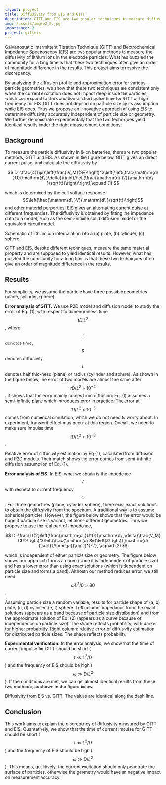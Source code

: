 ```yaml
---
layout: project
title: Diffusivity from EIS and GITT
description: GITT and EIS are two popular techniques to measure diffusivity. Yet, their results sometimes have up to orders of magnitude difference. This project resolved the discrepancy of diffusivity measurement of these two methods. 
img: /assets/img/p2_0.jpg
importance: 2
project: gitteis
---
```


Galvanostatic Intermittent Titration Technique (GITT) and Electrochemical Impedance Spectroscopy (EIS) are two popular methods to measure the diffusivity of lithium ions in the electrode particles. What has puzzled the community for a long time is that these two techniques often give an order of magnitude difference in the results. This project aims to resolve the discrepancy.


By analyzing the diffusion profile and approximation error for various particle geometries, we show that these two techniques are consistent only when the current excitation does not impact deep inside the particles, which correspond to the condition of short pulse time for GITT or high frequency for EIS. GITT does not depend on particle size by its assumption while EIS does. Thus we propose an innovative approach of using EIS to determine diffusivity accurately independent of particle size or geometry. We further demonstrate experimentally that the two techniques yield identical results under the right measurement conditions. 

## Background

To measure the particle diffusivity in li-ion batteries, there are two popular methods, GITT and EIS. As shown in the figure below, GITT gives an direct current pulse, and calculate the diffusivity by 

$$
D=\frac{4}{\pi}\left(\frac{IV_M}{SF}\right)^2\left[\left(\frac{\mathrm{d\ }U}{\mathrm{d\ }\delta}\right)/\left(\frac{\mathrm{d\ }V}{\mathrm{d\ }\sqrt{t}}\right)\right],\qquad (1)
$$

which is determined by the cell voltage response $$\left(\frac{\mathrm{d\ }V}{\mathrm{d\ }\sqrt{t}}\right)$$ and other material perperties. EIS gives an alternating current pulse at different frequencies. The diffusivity is obtained by fitting the impedance data to a model, such as the semi-infinite solid diffusion model or the equivalent circuit model. 

<div class="row justify-content-md-center">
    <div class="col-sm-10 mt-3 mt-md-0">
        <img class="img-fluid rounded z-depth-1" src="{{ '/assets/img/p2_0.png' | relative_url }}" alt="" title="image"/>
    </div>
</div>
<div class="caption">
  Schematic of lithium ion intercalation into a (a) plate, (b) cylinder, (c) sphere.
</div>

GITT and EIS, despite different techniques, measure the same material property and are supposed to yield identical results. However, what has puzzled the community for a long time is that these two techniques often give an order of magnitude difference in the results. 


## Results

For simplicity, we assume the particle have three possible geometries (plane, cylinder, sphere). 

**Error analysis of GITT.** We use P2D model and diffusion model to study the error of Eq. (1), with respect to dimensionless time $$tD/L^2$$, where $$t$$ denotes time, $$D$$ denotes diffusivity, $$L$$ denotes half thickness (plane) or radius (cylinder and sphere). As shown in the figure below, the error of two models are almost the same after $$tD/L^2>10^{-4}$$. It shows that the error mainly comes from diffusion: Eq. (1) assumes a semi-infinite plane which introduces error in practice. The error at $$tD/L^2<10^{-5}$$ comes from numerical simulation, which we do not need to worry about. In experiment, transient effect may occur at this region. Overall, we need to make sure impulse time $$tD/L^2<10^{-3}$$. 

<div class="row justify-content-md-center">
    <div class="col-sm-8  mt-3 mt-md-0">
        <img class="img-fluid rounded z-depth-1" src="{{ '/assets/img/p2_2.png' | relative_url }}" alt="" title="image"/>
    </div>
</div>
<div class="caption">
  Relative error of diffusivity estimation by Eq (1), calculated from diffusion and P2D models. Their match shows the error comes from semi-infinite diffusion assumption of Eq. (1).
</div>

**Error analysis of EIS.** In EIS, what we obtain is the impedence $$Z$$ with respect to current frequency $$\omega$$. For three gemoetries (plane, cylinder, sphere), there exist exact solutions to obtain the diffusivity from the spectrum. A traditional way is to assume spherical particles. However, the figure below shows that the error would be huge if particle size is variant, let alone different geometries. Thus we propose to use the real part of impedence, 

$$
D=\frac{1}{2}\left(\frac{\mathrm{d\ }U^0}{\mathrm{d\ }\delta}\frac{V_M}{SF}\right)^2\left(\frac{\mathrm{d\ Re}\left(Z\right)}{\mathrm{d\ }\sqrt{1/\omega}}\right)^{-2}, \qquad (2)
$$

which is independent of either particle size or geometry. The figure below shows our approach forms a curve (since it is independent of particle size) and has a lower error than using exact solutions (which is dependent on particle size and forms a band). Althouth our method reduces error, we still need $$\omega L^2/D>80$$. 

<div class="row">
    <div class="col-sm mt-3 mt-md-0">
        <img class="img-fluid rounded z-depth-1" src="{{ '/assets/img/p2_3.png' | relative_url }}" alt="" title="image"/>
    </div>
</div>
<div class="caption-left">
   Assuming particle size a random variable, results for particle shape of (a, b) plate, (c, d) cylinder, (e, f) sphere. Left column: impedance from the exact solutions (appears as a band because of particle size distribution) and from the approximate solution of Eq. (2) (appears as a curve because of independence on particle size). The shade reflects probability, with darker for higher probability. Right column: relative error of diffusivity estimation for distributed particle sizes. The shade reflects probability. 
</div>

**Experimental verification.** In the error analysis, we show that the time of current impulse for GITT should be short ($$ t\ll L^2/D $$) and the frequency of EIS should be high ($$\omega \gg D / L^2$$). If the conditions are met, we can get almost identical results from these two methods, as shown in the figure below. 

<div class="row justify-content-md-center">
    <div class="col-sm-8 mt-3 mt-md-0">
        <img class="img-fluid rounded z-depth-1" src="{{ '/assets/img/p2_4.png' | relative_url }}" alt="" title="image"/>
    </div>
</div>
<div class="caption">
   Diffusivity from EIS vs. GITT. The values are identical along the dash line.
</div>

## Conclusion

This work aims to explain the discrepancy of diffusivity measured by GITT and EIS. Quantatively, we show that the time of current impulse for GITT should be short ($$ t\ll L^2/D $$) and the frequency of EIS should be high ($$\omega \gg D / L^2$$). This means, qualitively, the current excitation should only penetrate the surface of particles, otherwise the geometry would have an negative impact on measurement accuracy.  